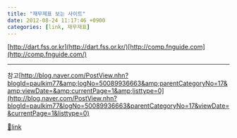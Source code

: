 ```yaml
---
title: "재무제표 보는 사이트"
date: 2012-08-24 11:17:46 +0900
categories: [link, 재무재표]
---
```


[http://dart.fss.or.kr](http://dart.fss.or.kr/)[http://comp.fnguide.com](http://comp.fnguide.com/)  
- - - - - -

참고[http://blog.naver.com/PostView.nhn?blogId=paulkim77&amp;logNo=50089936663&amp;parentCategoryNo=17&amp;viewDate=&amp;currentPage=1&amp;listtype=0](http://blog.naver.com/PostView.nhn?blogId=paulkim77&logNo=50089936663&parentCategoryNo=17&viewDate=&currentPage=1&listtype=0)


[🔗link](http://www.mins01.com/mh/tech/read/794)